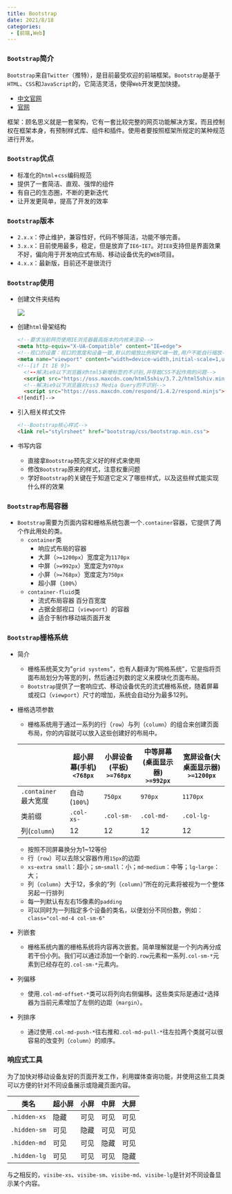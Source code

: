 ```yaml
---
title: Bootstrap
date: 2021/8/18
categories:
 - [前端,Web]
---
```


### `Bootstrap`简介

`Bootstrap`来自`Twitter`（推特），是目前最受欢迎的前端框架。`Bootstrap`是基于`HTML`、`CSS`和`JavaScript`的，它简洁灵活，使得`Web`开发更加快捷。

- [中文官网](http://www.bootcss.com/)
- [官网](http://getbootstrap.com/)

框架：顾名思义就是一套架构，它有一套比较完整的网页功能解决方案，而且控制权在框架本身，有预制样式库、组件和插件。使用者要按照框架所规定的某种规范进行开发。

### `Bootstrap`优点

- 标准化的`html`+`css`编码规范
- 提供了一套简洁、直观、强悍的组件
- 有自己的生态圈，不断的更新迭代
- 让开发更简单，提高了开发的效率

### `Bootstrap`版本

- `2.x.x`：停止维护，兼容性好，代码不够简洁，功能不够完善。
- `3.x.x`：目前使用最多，稳定，但是放弃了`IE6`-`IE7`。对`IE8`支持但是界面效果不好，偏向用于开发响应式布局、移动设备优先的`WEB`项目。
- `4.x.x`：最新版，目前还不是很流行

### `Bootstrap`使用

- 创建文件夹结构

  ![](https://pic.imgdb.cn/item/617fb7022ab3f51d918e3f9f.png)

- 创建`html`骨架结构

  ```html
  <!--要求当前网页使用IE浏览器最高版本的内核来渲染-->
  <meta http-equiv="X-UA-Compatible" content="IE=edge">
  <!--视口的设置：视口的宽度和设备一致,默认的缩放比例和PC端一致,用户不能自行缩放-->
  <meta name="viewport" content="width=device-width,initial-scale=1,user-scalable=0">
  <!--[if It IE 9]>
  	<!--解决ie9以下浏览器对html5新增标签的不识别,并导致CSS不起作用的问题-->
  	<script src="https://oss.maxcdn.com/html5shiv/3.7.2/html5shiv.min.js"></script>
  	<!--解决ie9以下浏览器对css3 Media Query的不识别-->
  	<script src="https://oss.maxcdn.com/respond/1.4.2/respond.minjs"></script>
  <![endif]-->
  ```

- 引入相关样式文件

  ```html
  <!--Bootstrap核心样式-->
  <link rel="stylrsheet" href="bootstrap/css/bootstrap.min.css">
  ```

- 书写内容

  - 直接拿`Bootstrap`预先定义好的样式来使用
  - 修改`Bootstrap`原来的样式，注意权重问题
  - 学好`Bootstrap`的关键在于知道它定义了哪些样式，以及这些样式能实现什么样的效果

### `Bootstrap`布局容器

- `Bootstrap`需要为页面内容和栅格系统包裹一个`.container`容器，它提供了两个作此用处的类。
  - `container`类
    - 响应式布局的容器
    - 大屏（`>=1200px`）宽度定为`1170px`
    - 中屏（`>=992px`）宽度定为`970px`
    - 小屏（`>=768px`）宽度定为`750px`
    - 超小屏（`100%`）
  - `container-fluid`类
    - 流式布局容器 百分百宽度
    - 占据全部视口（`viewport`）的容器
    - 适合于制作移动端页面开发

### `Bootstrap`栅格系统

- 简介

  - 栅格系统英文为"`grid systems`"，也有人翻译为“网格系统”，它是指将页面布局划分为等宽的列，然后通过列数的定义来模块化页面布局。
  - `Bootstrap`提供了一套响应式、移动设备优先的流式栅格系统，随着屏幕或视口（`viewport`）尺寸的增加，系统会自动分为最多12列。

- 栅格选项参数

  - 栅格系统用于通过一系列的行（`row`）与列（`column`）的组合来创建页面布局，你的内容就可以放入这些创建好的布局中。

  |                      | 超小屏幕(手机)<br>`<768px` | 小屏设备(平板)<br/>`>=768px` | 中等屏幕(桌面显示器)<br/>`>=992px` | 宽屏设备(大桌面显示器)<br/>`>=1200px` |
  | -------------------- | -------------------------- | ---------------------------- | ---------------------------------- | ------------------------------------- |
  | `.container`最大宽度 | 自动(`100%`)               | `750px`                      | `970px`                            | `1170px`                              |
  | 类前缀               | `.col-xs-`                 | `.col-sm-`                   | `.col-md-`                         | `.col-lg-`                            |
  | 列(`column`)         | 12                         | 12                           | 12                                 | 12                                    |

  - 按照不同屏幕换分为1~12等份
  - 行（`row`）可以去除父容器作用`15px`的边距
  - `xs`-`extra small`：超小；`sm`-`small`：小；`md`-`medium`：中等；`lg`-`large`：大；
  - 列（`column`）大于12，多余的“列（`column`）”所在的元素将被视为一个整体另起一行排列
  - 每一列默认有左右15像素的`padding`
  - 可以同时为一列指定多个设备的类名，以便划分不同份数，例如：`class="col-md-4 col-sm-6"`

- 列嵌套

  - 栅格系统内置的栅格系统将内容再次嵌套。简单理解就是一个列内再分成若干份小列。我们可以通过添加一个新的`.row`元素和一系列`.col-sm-*`元素到已经存在的`.col-sm-*`元素内。

- 列偏移

  - 使用`.col-md-offset-*`类可以将列向右侧偏移。这些类实际是通过`*`选择器为当前元素增加了左侧的边距（`margin`）。

- 列排序

  - 通过使用`.col-md-push-*`往右推和`.col-md-pull-*`往左拉两个类就可以很容易的改变列（`column`）的顺序。

### 响应式工具

为了加快对移动设备友好的页面开发工作，利用媒体查询功能，并使用这些工具类可以方便的针对不同设备展示或隐藏页面内容。

| 类名         | 超小屏 | 小屏 | 中屏 | 大屏 |
| ------------ | ------ | ---- | ---- | ---- |
| `.hidden-xs` | 隐藏   | 可见 | 可见 | 可见 |
| `.hidden-sm` | 可见   | 隐藏 | 可见 | 可见 |
| `.hidden-md` | 可见   | 可见 | 隐藏 | 可见 |
| `.hidden-lg` | 可见   | 可见 | 可见 | 隐藏 |

与之相反的，`visibe-xs`、`visibe-sm`、`visibe-md`、`visibe-lg`是针对不同设备显示某个内容。


